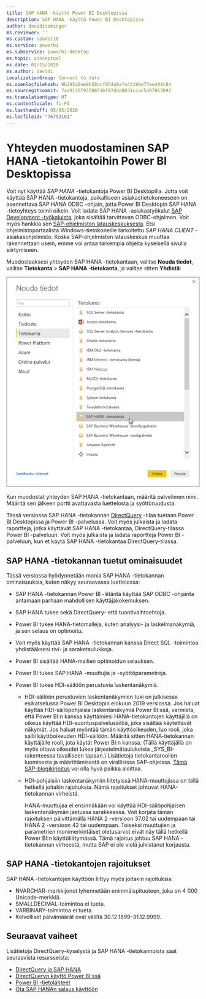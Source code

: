 ```yaml
---
title: SAP HANA -käyttö Power BI Desktopissa
description: SAP HANA -käyttö Power BI Desktopissa
author: davidiseminger
ms.reviewer: ''
ms.custom: seodec18
ms.service: powerbi
ms.subservice: powerbi-desktop
ms.topic: conceptual
ms.date: 01/15/2020
ms.author: davidi
LocalizationGroup: Connect to data
ms.openlocfilehash: 9b205a0ae9b58acf054a9afe43196e77ee404c84
ms.sourcegitcommit: 7aa0136f93f88516f97ddd8031ccac5d07863b92
ms.translationtype: HT
ms.contentlocale: fi-FI
ms.lasthandoff: 05/05/2020
ms.locfileid: "76753101"
---
```

# <a name="connect-to-sap-hana-databases-in-power-bi-desktop"></a>Yhteyden muodostaminen SAP HANA -tietokantoihin Power BI Desktopissa

Voit nyt käyttää *SAP HANA* -tietokantoja Power BI Desktopilla. Jotta voit käyttää SAP HANA -tietokantoja, paikalliseen asiakastietokoneeseen on asennettava SAP HANA ODBC -ohjain, jotta Power BI Desktopin SAP HANA -tietoyhteys toimii oikein. Voit ladata SAP HANA -asiakastyökalut [SAP Development -työkaluista](https://tools.hana.ondemand.com/#hanatools), joka sisältää tarvittavan ODBC-ohjaimen. Voit myös hankkia sen [SAP-ohjelmiston latauskeskuksesta](https://support.sap.com/en/my-support/software-downloads.html). Etsi ohjelmistoportaalista Windows-tietokoneille tarkoitettu *SAP HANA CLIENT* -asiakasohjelmisto. Koska SAP-ohjelmiston latauskeskus muuttaa rakennettaan usein, emme voi antaa tarkempia ohjeita kyseisellä sivulla siirtymiseen.

Muodostaaksesi yhteyden SAP HANA -tietokantaan, valitse **Nouda tiedot**, valitse **Tietokanta** > **SAP HANA -tietokanta**, ja valitse sitten **Yhdistä**:

![SAP HANA -tietokanta, Nouda tiedot -valintaikkuna, Power BI Desktop](media/desktop-sap-hana/sap-hana-1.png)

Kun muodostat yhteyden SAP HANA -tietokantaan, määritä palvelimen nimi. Määritä sen jälkeen portti avattavasta luettelosta ja syöttöruudusta.

Tässä versiossa SAP HANA -tietokannan [DirectQuery](desktop-directquery-sap-hana.md) -tilaa tuetaan Power BI Desktopissa ja Power BI -palvelussa. Voit myös julkaista ja ladata raportteja, jotka käyttävät SAP HANA -tietokantaa, DirectQuery-tilassa Power BI -palveluun. Voit myös julkaista ja ladata raportteja Power BI -palveluun, kun et käytä SAP HANA -tietokantaa DirectQuery-tilassa.

## <a name="supported-features-for-sap-hana"></a>SAP HANA -tietokannan tuetut ominaisuudet

Tässä versiossa hyödynnetään monia SAP HANA -tietokannan ominaisuuksia, kuten näkyy seuraavassa luettelossa:

* SAP HANA -tietokannan Power BI -liitäntä käyttää SAP ODBC -ohjainta antamaan parhaan mahdollisen käyttäjäkokemuksen.

* SAP HANA tukee sekä DirectQuery- että tuontivaihtoehtoja.

* Power BI tukee HANA-tietomalleja, kuten analyysi- ja laskelmanäkymiä, ja sen selaus on optimoitu.

* Voit myös käyttää SAP HANA -tietokannan kanssa Direct SQL -toimintoa yhdistääksesi rivi- ja saraketaulukkoja.

* Power BI sisältää HANA-mallien optimoidun selauksen.

* Power BI tukee SAP HANA -muuttujia ja -syöttöparametreja.

* Power BI tukee HDI-säilöön perustuvia laskentanäkymiä.

  * HDI-säilöön perustuvien laskentanäkymien tuki on julkisessa esikatselussa Power BI Desktopin elokuun 2019 versiossa. Jos haluat käyttää HDI-säilöpohjaisia laskentanäkymiä Power BI:ssä, varmista, että Power BI:n kanssa käyttämiesi HANA-tietokantojen käyttäjillä on oikeus käyttää HDI-suorituspalvelusäilöä, joka sisältää käytettävät näkymät. Jos haluat myöntää tämän käyttöoikeuden, luo rooli, joka sallii käyttöoikeuden HDI-säilöön. Määritä sitten HANA-tietokannan käyttäjälle rooli, jota käytät Power BI:n kanssa. (Tällä käyttäjällä on myös oltava oikeudet lukea järjestelmätaulukoista \_SYS\_BI-rakenteessa tavalliseen tapaan.) Lisätietoja tietokantaroolien luomisesta ja määrittämisestä on virallisissa SAP-ohjeissa. [Tämä SAP-blogikirjoitus](https://blogs.sap.com/2018/01/24/the-easy-way-to-make-your-hdi-container-accessible-to-a-classic-database-user/) voi olla hyvä paikka aloittaa.

  * HDI-pohjaisiin laskentanäkymiin liitetyissä HANA-muuttujissa on tällä hetkellä joitakin rajoituksia. Nämä rajoitukset johtuvat HANA-tietokannan virheistä.
  
    HANA-muuttujaa ei ensinnäkään voi käyttää HDI-säilöpohjaisen laskentanäkymän jaetussa sarakkeessa. Voit korjata tämän rajoituksen päivittämällä HANA 2 -versioon 37.02 tai uudempaan tai HANA 2 -versioon 42 tai uudempaan. Toiseksi muuttujien ja parametrien monimerkintäiset oletusarvot eivät näy tällä hetkellä Power BI:n käyttöliittymässä. Tämä rajoitus johtuu SAP HANA -tietokannan virheestä, mutta SAP ei ole vielä julkistanut korjausta.

## <a name="limitations-of-sap-hana"></a>SAP HANA -tietokantojen rajoitukset

SAP HANA -tietokantojen käyttöön liittyy myös joitakin rajoituksia:

* NVARCHAR-merkkijonot lyhennetään enimmäispituuteen, joka on 4 000 Unicode-merkkiä.
* SMALLDECIMAL-toimintoa ei tueta.
* VARBINARY-toimintoa ei tueta.
* Kelvolliset päivämäärät ovat väliltä 30.12.1899–31.12.9999.

## <a name="next-steps"></a>Seuraavat vaiheet

Lisätietoja DirectQuery-kyselystä ja SAP HANA -tietokannoista saat seuraavista resursseista:

* [DirectQuery ja SAP HANA](desktop-directquery-sap-hana.md)
* [DirectQueryn käyttö Power BI:ssä](desktop-directquery-about.md)
* [Power BI -tietolähteet](power-bi-data-sources.md)
* [Ota SAP HANAn salaus käyttöön](desktop-sap-hana-encryption.md)
